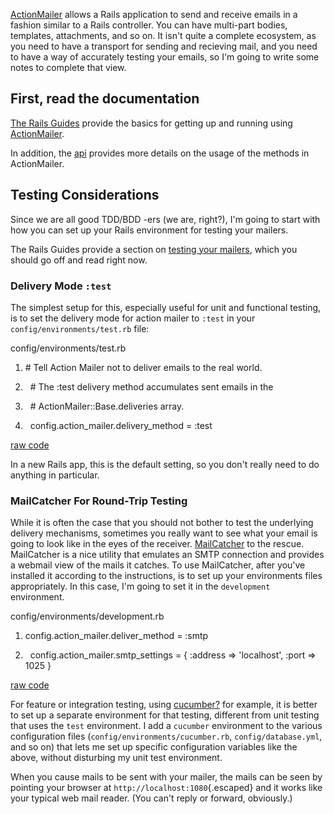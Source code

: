<div id="wikitext">

<div style="display: none;">

Summary: A set of notes on working with Rails' ActionMailer Parent:
(Technology.)Rails <span
class="wikiword">[IncludeMe](http://wiki.tamouse.org?n=Technology.IncludeMe?action=edit)[?](http://wiki.tamouse.org?n=Technology.IncludeMe?action=edit)</span>:
[Rails](http://wiki.tamouse.org?n=Technology.Rails?action=edit)[?](http://wiki.tamouse.org?n=Technology.Rails?action=edit)
Categories: [HowTos](http://wiki.tamouse.org?n=Category.HowTos),
[Technology](http://wiki.tamouse.org?n=Category.Technology),
[Ruby](http://wiki.tamouse.org?n=Category.Ruby),
[Rails](http://wiki.tamouse.org?n=Category.Rails) Tags: ruby, rails,
actionmailer, howtos, notes, testing Source: Posted: Sat Aug 24 10:39:09
2013

</div>

<span id="excerpt"></span>

<div class="lead">

[ActionMailer](http://guides.rubyonrails.org/action_mailer_basics.html)
allows a Rails application to send and receive emails in a fashion
similar to a Rails controller. You can have multi-part bodies,
templates, attachments, and so on. It isn't quite a complete ecosystem,
as you need to have a transport for sending and recieving mail, and you
need to have a way of accurately testing your emails, so I'm going to
write some notes to complete that view.

</div>

<span id="excerptend"></span>

<div class="vspace">

</div>

First, read the documentation
-----------------------------

[The Rails Guides](http://guides.rubyonrails.org/) provide the basics
for getting up and running using [ActionMailer](#excerpt).

In addition, the
[api](http://api.rubyonrails.org/classes/ActionMailer/Base.html)
provides more details on the usage of the methods in ActionMailer.

<div class="vspace">

</div>

Testing Considerations
----------------------

Since we are all good TDD/BDD -ers (we are, right?), I'm going to start
with how you can set up your Rails environment for testing your mailers.

The Rails Guides provide a section on [testing your
mailers](http://guides.rubyonrails.org/testing.html#testing-your-mailers),
which you should go off and read right now.

<div class="vspace">

</div>

### Delivery Mode `:test`

The simplest setup for this, especially useful for unit and functional
testing, is to set the delivery mode for action mailer to `:test` in
your `config/environments/test.rb` file:

<div class="vspace">

</div>

<div id="sourceblock1" class="sourceblock">

<div class="sourceblocktext">

<div class="ruby">

<div class="head">

config/environments/test.rb

</div>

1.  <div class="de1">

    <span class="co1">\# Tell Action Mailer not to deliver emails to the
    real world.</span>

    </div>

2.  <div class="de1">

      <span class="co1">\# The :test delivery method accumulates sent
    emails in the</span>

    </div>

3.  <div class="de1">

      <span class="co1">\# ActionMailer::Base.deliveries array.</span>

    </div>

4.  <div class="de1">

      config.<span class="me1">action\_mailer</span>.<span
    class="me1">delivery\_method</span> = <span class="re3">:test</span>

    </div>

</div>

</div>

<div class="sourceblocklink">

[raw
code](http://wiki.tamouse.org?n=Technology.HowToUsingActionMailerInRails?action=sourceblock&num=1)

</div>

</div>

In a new Rails app, this is the default setting, so you don't really
need to do anything in particular.

<div class="vspace">

</div>

### MailCatcher For Round-Trip Testing

While it is often the case that you should not bother to test the
underlying delivery mechanisms, sometimes you really want to see what
your email is going to look like in the eyes of the receiver.
[MailCatcher](http://mailcatcher.me/) to the rescue. MailCatcher is a
nice utility that emulates an SMTP connection and provides a webmail
view of the mails it catches. To use MailCatcher, after you've installed
it according to the instructions, is to set up your environments files
appropriately. In this case, I'm going to set it in the `development`
environment.

<div class="vspace">

</div>

<div id="sourceblock2" class="sourceblock">

<div class="sourceblocktext">

<div class="ruby">

<div class="head">

config/environments/development.rb

</div>

1.  <div class="de1">

    config.<span class="me1">action\_mailer</span>.<span
    class="me1">deliver\_method</span> = <span class="re3">:smtp</span>

    </div>

2.  <div class="de1">

      config.<span class="me1">action\_mailer</span>.<span
    class="me1">smtp\_settings</span> = <span class="br0">{</span> <span
    class="re3">:address</span> <span class="sy0">=\></span> <span
    class="st0">'localhost'</span>, <span class="re3">:port</span> <span
    class="sy0">=\></span> <span class="nu0">1025</span> <span
    class="br0">}</span>

    </div>

</div>

</div>

<div class="sourceblocklink">

[raw
code](http://wiki.tamouse.org?n=Technology.HowToUsingActionMailerInRails?action=sourceblock&num=2)

</div>

</div>

<div class="vspace">

</div>

<div class="alert alert-info">

For feature or integration testing, using
[cucumber](http://wiki.tamouse.org?n=Technology.Cucumber?action=edit)[?](http://wiki.tamouse.org?n=Technology.Cucumber?action=edit)
for example, it is better to set up a separate environment for that
testing, different from unit testing that uses the `test` environment. I
add a `cucumber` environment to the various configuration files
(`config/environments/cucumber.rb`, `config/database.yml`, and so on)
that lets me set up specific configuration variables like the above,
without disturbing my unit test environment.

</div>

When you cause mails to be sent with your mailer, the mails can be seen
by pointing your browser at `http://localhost:1080`{.escaped} and it
works like your typical web mail reader. (You can't reply or forward,
obviously.)

</div>
